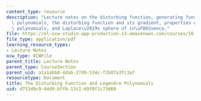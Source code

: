 ```yaml
---
content_type: resource
description: "Lecture notes on the disturbing function, generating function for Legendre\
  \ polynomials, the disturbing function and its gradient, properties of Legendre\
  \ polynomials, and Laplace\u2019s sphere of in\uFB02uence."
file: https://ol-ocw-studio-app-production.s3.amazonaws.com/courses/16-346-astrodynamics-fall-2008/d753d9c944d9bffb13c169f0f1c73d69_lec_29.pdf
file_type: application/pdf
learning_resource_types:
- Lecture Notes
ocw_type: OCWFile
parent_title: Lecture Notes
parent_type: CourseSection
parent_uid: a1a1abb8-4dab-27d9-534c-f2b87a3fc3af
resourcetype: Document
title: The Disturbing Function and Legendre Polynomials
uid: d753d9c9-44d9-bffb-13c1-69f0f1c73d69
---
```

